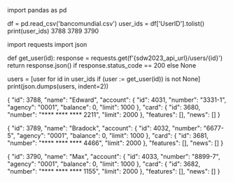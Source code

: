 import pandas as pd

df = pd.read_csv('bancomundial.csv')
user_ids = df['UserID'].tolist()
print(user_ids)
3788 3789 3790

import requests
import json

def get_user(id):
response = requests.get(f'{sdw2023_api_url}/users/{id}')
return response.json() if response.status_code == 200 else None

users = [user for id in user_ids if (user := get_user(id)) is not None]
print(json.dumps(users, indent=2))

{
"id": 3788,
"name": "Edward",
"account": {
"id": 4031,
"number": "3331-1",
"agency": "0001",
"balance": 0,
"limit": 1000
},
"card": {
"id": 3680,
"number": "**** **** **** 2211",
"limit": 2000
},
"features": [],
"news": []
}

{
"id": 3789,
"name": "Bradock",
"account": {
"id": 4032,
"number": "6677-5",
"agency": "0001",
"balance": 0,
"limit": 1000
},
"card": {
"id": 3681,
"number": "**** **** **** 4466",
"limit": 2000
},
"features": [],
"news": []
}

{
"id": 3790,
"name": "Max",
"account": {
"id": 4033,
"number": "8899-7",
"agency": "0001",
"balance": 0,
"limit": 1000
},
"card": {
"id": 3682,
"number": "**** **** **** 1155",
"limit": 2000
},
"features": [],
"news": []
}
